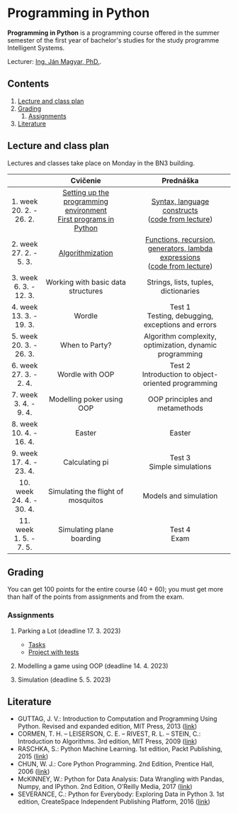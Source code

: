 # Programming in Python

**Programming in Python** is a programming course offered in the summer semester of the first year of bachelor's studies for the study programme Intelligent Systems.

Lecturer: [Ing. Ján Magyar, PhD.](http://www.cloudai.sk/people-janmagyar/).

## Contents
1. [Lecture and class plan](#plan)
2. [Grading](#grading)
    1. [Assignments](#assignments)
    <!--3. [Skúška](#exam)-->
3. [Literature](#textbooks)

## Lecture and class plan <a name="plan"></a>
Lectures and classes take place on Monday in the BN3 building.

|                               |                  Cvičenie                 |                           Prednáška                          |
|:-----------------------------:|:-----------------------------------------:|:------------------------------------------------------------:|
|   1. week<br>20. 2. - 26. 2.  |   [Setting up the programming environment](labs/lab01-setting-up.ipynb)<br>[First programs in Python](labs/lab02-first-baby-steps.ipynb)          |        [Syntax, language constructs](lectures/Lecture-01.pdf)<br>([code from lecture](lectures/codes/lecture01.ipynb))        |
|   2. week<br>27. 2. - 5. 3.   |              [Algorithmization](labs/lab03-functions-and-algorithmization.ipynb)             |     [Functions, recursion, generators, lambda expressions](lectures/Lecture-02.pdf)<br>([code from lecture](lectures/codes/lecture02.ipynb))     |
|   3. week<br>6. 3. - 12. 3.   |     Working with basic data structures    |             Strings, lists, tuples, dictionaries             |
|   4. week<br>13. 3. - 19. 3.  |                   Wordle                  |     Test 1<br>Testing, debugging, exceptions and errors      |
|   5. week<br>20. 3. - 26. 3.  |               When to Party?              |    Algorithm complexity, optimization, dynamic programming   |
|   6. week<br>27. 3. - 2. 4.   |               Wordle with OOP             |     Test 2<br>Introduction to object-oriented programming    |
|   7. week<br>3. 4. - 9. 4.    |         Modelling poker using OOP         |                 OOP principles and metamethods               |
|   8. week<br>10. 4. - 16. 4.  |                  Easter                   |                            Easter                            |
|   9. week<br>17. 4. - 23. 4.  |             Calculating pi                |                 Test 3<br>Simple simulations                 |
|  10. week<br>24. 4. - 30. 4.  |     Simulating the flight of mosquitos    |                    Models and simulation                     |
|  11. week<br>1. 5. - 7. 5.    |         Simulating plane boarding         |                         Test 4<br>Exam                       |

## Grading <a name="grading"></a>

You can get 100 points for the entire course (40 + 60); you must get more than half of the points from assignments and from the exam.

### Assignments <a name="assignments"></a>

1. Parking a Lot (deadline 17. 3. 2023)

    * [Tasks](assignments/Assignment1.pdf)
    * [Project with tests](assignments/Assignment1.zip)

2. Modelling a game using OOP (deadline 14. 4. 2023)
3. Simulation (deadline 5. 5. 2023)

## Literature <a name="textbooks"></a>

* GUTTAG, J. V.: Introduction to Computation and Programming Using Python. Revised and expanded edition, MIT Press, 2013 ([link](https://doc.lagout.org/programmation/python/Introduction%20to%20Computation%20and%20Programming%20using%20Python%20%28rev.%20ed.%29%20%5BGuttag%202013-08-09%5D.pdf))
* CORMEN, T. H. – LEISERSON, C. E. – RIVEST, R. L. – STEIN, C.: Introduction to Algorithms. 3rd edition, MIT Press, 2009 ([link](https://ms.sapientia.ro/~kasa/Algorithms_3rd.pdf))
* RASCHKA, S.: Python Machine Learning. 1st edition, Packt Publishing, 2015 ([link](https://www.amazon.com/Python-Machine-Learning-scikit-learn-TensorFlow-ebook/dp/B0742K7HYF))
* CHUN, W. J.: Core Python Programming. 2nd Edition, Prentice Hall, 2006 ([link](https://www.amazon.com/Core-Python-Programming-Wesley-Chun/dp/0132269937))
* McKINNEY, W.: Python for Data Analysis: Data Wrangling with Pandas, Numpy, and IPython. 2nd Edition, O’Reilly Media, 2017 ([link](https://www.amazon.com/Python-Data-Analysis-Wrangling-IPython/dp/1491957662))
* SEVERANCE, C.: Python for Everybody: Exploring Data in Python 3. 1st edition, CreateSpace Independent Publishing Platform, 2016 ([link](https://www.amazon.com/Python-Everybody-Exploring-Data/dp/1530051126))
